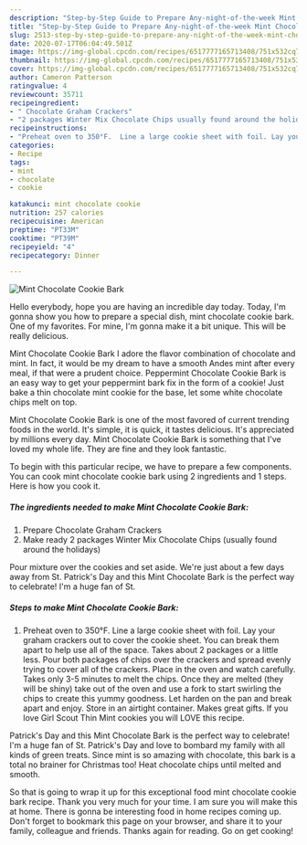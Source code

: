 ```yaml
---
description: "Step-by-Step Guide to Prepare Any-night-of-the-week Mint Chocolate Cookie Bark"
title: "Step-by-Step Guide to Prepare Any-night-of-the-week Mint Chocolate Cookie Bark"
slug: 2513-step-by-step-guide-to-prepare-any-night-of-the-week-mint-chocolate-cookie-bark
date: 2020-07-17T06:04:49.501Z
image: https://img-global.cpcdn.com/recipes/6517777165713408/751x532cq70/mint-chocolate-cookie-bark-recipe-main-photo.jpg
thumbnail: https://img-global.cpcdn.com/recipes/6517777165713408/751x532cq70/mint-chocolate-cookie-bark-recipe-main-photo.jpg
cover: https://img-global.cpcdn.com/recipes/6517777165713408/751x532cq70/mint-chocolate-cookie-bark-recipe-main-photo.jpg
author: Cameron Patterson
ratingvalue: 4
reviewcount: 35711
recipeingredient:
- " Chocolate Graham Crackers"
- "2 packages Winter Mix Chocolate Chips usually found around the holidays"
recipeinstructions:
- "Preheat oven to 350°F.  Line a large cookie sheet with foil. Lay your graham crackers out to cover the cookie sheet. You can break them apart to help use all of the space. Takes about 2 packages or a little less. Pour both packages of chips over the crackers and spread evenly trying to cover all of the crackers. Place in the oven and watch carefully. Takes only 3-5 minutes to melt the chips. Once they are melted (they will be shiny) take out of the oven and use a fork to start swirling the chips to create this yummy goodness. Let harden on the pan and break apart and enjoy. Store in an airtight container. Makes great gifts. If you love Girl Scout Thin Mint cookies you will LOVE this recipe."
categories:
- Recipe
tags:
- mint
- chocolate
- cookie

katakunci: mint chocolate cookie 
nutrition: 257 calories
recipecuisine: American
preptime: "PT33M"
cooktime: "PT39M"
recipeyield: "4"
recipecategory: Dinner

---
```



![Mint Chocolate Cookie Bark](https://img-global.cpcdn.com/recipes/6517777165713408/751x532cq70/mint-chocolate-cookie-bark-recipe-main-photo.jpg)

Hello everybody, hope you are having an incredible day today. Today, I'm gonna show you how to prepare a special dish, mint chocolate cookie bark. One of my favorites. For mine, I'm gonna make it a bit unique. This will be really delicious.

Mint Chocolate Cookie Bark I adore the flavor combination of chocolate and mint. In fact, it would be my dream to have a smooth Andes mint after every meal, if that were a prudent choice. Peppermint Chocolate Cookie Bark is an easy way to get your peppermint bark fix in the form of a cookie! Just bake a thin chocolate mint cookie for the base, let some white chocolate chips melt on top.

Mint Chocolate Cookie Bark is one of the most favored of current trending foods in the world. It's simple, it is quick, it tastes delicious. It's appreciated by millions every day. Mint Chocolate Cookie Bark is something that I've loved my whole life. They are fine and they look fantastic.


To begin with this particular recipe, we have to prepare a few components. You can cook mint chocolate cookie bark using 2 ingredients and 1 steps. Here is how you cook it.

<!--inarticleads1-->

##### The ingredients needed to make Mint Chocolate Cookie Bark:

1. Prepare  Chocolate Graham Crackers
1. Make ready 2 packages Winter Mix Chocolate Chips (usually found around the holidays)


Pour mixture over the cookies and set aside. We&#39;re just about a few days away from St. Patrick&#39;s Day and this Mint Chocolate Bark is the perfect way to celebrate! I&#39;m a huge fan of St. 

<!--inarticleads2-->

##### Steps to make Mint Chocolate Cookie Bark:

1. Preheat oven to 350°F.  Line a large cookie sheet with foil. Lay your graham crackers out to cover the cookie sheet. You can break them apart to help use all of the space. Takes about 2 packages or a little less. Pour both packages of chips over the crackers and spread evenly trying to cover all of the crackers. Place in the oven and watch carefully. Takes only 3-5 minutes to melt the chips. Once they are melted (they will be shiny) take out of the oven and use a fork to start swirling the chips to create this yummy goodness. Let harden on the pan and break apart and enjoy. Store in an airtight container. Makes great gifts. If you love Girl Scout Thin Mint cookies you will LOVE this recipe.


Patrick&#39;s Day and this Mint Chocolate Bark is the perfect way to celebrate! I&#39;m a huge fan of St. Patrick&#39;s Day and love to bombard my family with all kinds of green treats. Since mint is so amazing with chocolate, this bark is a total no brainer for Christmas too! Heat chocolate chips until melted and smooth. 

So that is going to wrap it up for this exceptional food mint chocolate cookie bark recipe. Thank you very much for your time. I am sure you will make this at home. There is gonna be interesting food in home recipes coming up. Don't forget to bookmark this page on your browser, and share it to your family, colleague and friends. Thanks again for reading. Go on get cooking!
